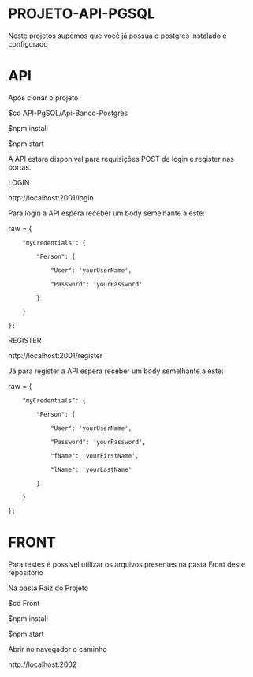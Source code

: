 # PROJETO-API-PGSQL

Neste projetos supomos que você já possua o postgres instalado e configurado

# API

Após clonar o projeto

$cd API-PgSQL/Api-Banco-Postgres

$npm install

$npm start

A API estara disponivel para requisições POST de login e register nas portas.

LOGIN

http://localhost:2001/login

Para login a API espera receber um body semelhante a este:

raw = {

        "myCredentials": {
        
            "Person": {
            
                "User": 'yourUserName',
                
                "Password": 'yourPassword'
                
            }
            
        }
        
    };

REGISTER

http://localhost:2001/register

Já para register a API espera receber um body semelhante a este:

raw = {

        "myCredentials": {
        
            "Person": {
            
                "User": 'yourUserName',
                
                "Password": 'yourPassword',
                
                "fName": 'yourFirstName',
                
                "lName": 'yourLastName'
                
            }
            
        }
        
    };
 
# FRONT

Para testes é possivel utilizar os arquivos presentes na pasta Front deste repositório

Na pasta Raiz do Projeto

$cd Front 

$npm install

$npm start

Abrir no navegador o caminho 

http://localhost:2002


